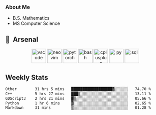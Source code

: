 ### About Me

- B.S. Mathematics
- MS Computer Science

<h2> 🚀 &nbsp;Arsenal</h2>

<p align="center">

<img src="https://cdn.jsdelivr.net/gh/devicons/devicon/icons/vscode/vscode-original.svg" alt="vscode" width="45" height="45"/>
<img src="https://cdn.jsdelivr.net/gh/devicons/devicon@latest/icons/neovim/neovim-original.svg" alt="neovim" width = "45" height = "45"/>
<img src="https://cdn.jsdelivr.net/gh/devicons/devicon@latest/icons/pytorch/pytorch-original.svg" alt="pytorch" width = "45" height = "45" />
          
<img src="https://cdn.jsdelivr.net/gh/devicons/devicon/icons/bash/bash-original.svg" alt="bash" width="45" height="45"/>
<img src="https://cdn.jsdelivr.net/gh/devicons/devicon@latest/icons/cplusplus/cplusplus-original.svg" alt="cplusplus" width = "45" height = "45"/>
<img src="https://cdn.jsdelivr.net/gh/devicons/devicon@latest/icons/python/python-plain.svg" alt="py" width = "45" height = "45" />

<img src="https://cdn.jsdelivr.net/gh/devicons/devicon@latest/icons/azuresqldatabase/azuresqldatabase-original.svg" alt="sql" width = "45" height = "45"/>
          
</p>

## Weekly Stats

<!--START_SECTION:waka-->

```txt
Other        31 hrs 5 mins   ██████████████████▓░░░░░░   74.70 %
C++          5 hrs 27 mins   ███▒░░░░░░░░░░░░░░░░░░░░░   13.11 %
GDScript3    2 hrs 21 mins   █▒░░░░░░░░░░░░░░░░░░░░░░░   05.66 %
Python       1 hr 6 mins     ▓░░░░░░░░░░░░░░░░░░░░░░░░   02.65 %
Markdown     31 mins         ▒░░░░░░░░░░░░░░░░░░░░░░░░   01.28 %
```

<!--END_SECTION:waka-->
